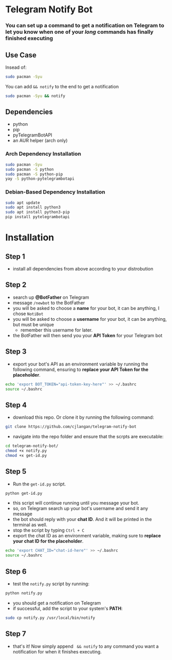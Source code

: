 # Telegram Notify Bot

### You can set up a command to get a notification on Telegram to let you know when one of your *long* commands has finally finished executing

## Use Case

Insead of:

```bash
sudo pacman -Syu
```

You can add `&& notify` to the end to get a notification

```bash
sudo pacman -Syu && notify
```

## Dependencies

- python
- pip
- pyTelegramBotAPI
- an AUR helper (arch only)

### Arch Dependency Installation

```bash
sudo pacman -Syu
sudo pacman -S python
sudo pacman -S python-pip
yay -S python-pytelegrambotapi
```

### Debian-Based Dependency Installation

```bash
sudo apt update
sudo apt install python3
sudo apt install python3-pip
pip install pytelegrambotapi
```

# Installation

## Step 1
- install all dependencies from above according to your distrobution

## Step 2
- search up **@BotFather** on Telegram
- message `/newbot` to the BotFather
- you will be asked to choose a **name** for your bot, it can be anything, I chose `NotiBot`
- you will be asked to choose a **username** for your bot, it can be anything, but must be unique
    - remember this username for later.
- the BotFather will then send you your **API Token** for your Telegram bot

## Step 3
- export your bot's API as an environment variable by running the following command, ensuring to **replace your API Token for the placeholder**.

```bash
echo 'export BOT_TOKEN="api-token-key-here"' >> ~/.bashrc
source ~/.bashrc
```

## Step 4
- download this repo. Or clone it by running the following command:

```bash
git clone https://github.com/cjlangan/telegram-notify-bot
```

- navigate into the repo folder and ensure that the scrpts are executable:

```bash
cd telegram-notify-bot/
chmod +x notify.py
chmod +x get-id.py
```

## Step 5
- Run the `get-id.py` script.

```bash
python get-id.py
```

- this script will continue running until you message your bot.
- so, on Telegram search up your bot's username and send it any message
- the bot should reply with your **chat ID**. And it will be printed in the terminal as well.
- stop the script by typing `Ctrl + C`
- export the chat ID as an environment variable, making sure to **replace your chat ID for the placeholder**.

```bash
echo 'export CHAT_ID="chat-id-here"' >> ~/.bashrc
source ~/.bashrc
```

## Step 6
- test the `notify.py` script by running:

```bash
python notify.py
```

- you should get a notification on Telegram
- if successful, add the script to your system's **PATH**:

```bash
sudo cp notify.py /usr/local/bin/notify
```

## Step 7
- that's it! Now simply append ` && notify` to any command you want a notification for when it finishes executing.

